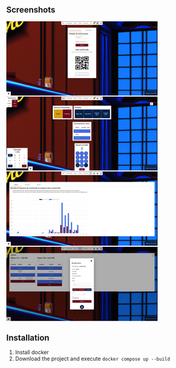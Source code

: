 ## Screenshots

<img src="screenshots/Captura desde 2023-03-02 00-22-10.png" width="400"/>
<img src="screenshots/Captura desde 2023-03-02 00-24-02.png" width="400"/>
<img src="screenshots/Captura desde 2023-03-02 00-25-36.png" width="400"/>
<img src="screenshots/Captura desde 2023-03-02 00-57-38.png" width="400"/>

## Installation

1. Install docker
2. Download the project and execute ``` docker compose up --build ```
